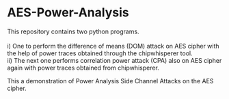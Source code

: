 # AES-Power-Analysis

This repository contains two python programs.<br>    
    i) One to perform the difference of means (DOM) attack on AES cipher with the help of power traces obtained through the chipwhisperer tool.<br>
    ii) The next one performs correlation power attack (CPA) also on AES cipher again with power traces obtained from chipwhisperer.<br>
    
 This a demonstration of Power Analysis Side Channel Attacks on the AES cipher.
